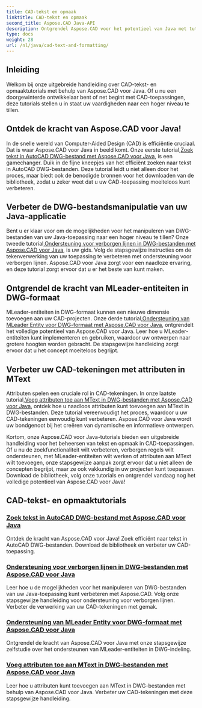```yaml
---
title: CAD-tekst en opmaak
linktitle: CAD-tekst en opmaak
second_title: Aspose.CAD Java-API
description: Ontgrendel Aspose.CAD voor het potentieel van Java met tutorials. Leer tekstzoeken, verborgen lijnen, MLeader-entiteiten en MText-attributen om uw CAD-app te verbeteren.
type: docs
weight: 28
url: /nl/java/cad-text-and-formatting/
---
```

## Inleiding
Welkom bij onze uitgebreide handleiding over CAD-tekst- en opmaaktutorials met behulp van Aspose.CAD voor Java. Of u nu een doorgewinterde ontwikkelaar bent of net begint met CAD-toepassingen, deze tutorials stellen u in staat uw vaardigheden naar een hoger niveau te tillen.

## Ontdek de kracht van Aspose.CAD voor Java!

 In de snelle wereld van Computer-Aided Design (CAD) is efficiëntie cruciaal. Dat is waar Aspose.CAD voor Java in beeld komt. Onze eerste tutorial,[Zoek tekst in AutoCAD DWG-bestand met Aspose.CAD voor Java](./search-text-in-dwg/), is een gamechanger. Duik in de fijne kneepjes van het efficiënt zoeken naar tekst in AutoCAD DWG-bestanden. Deze tutorial leidt u niet alleen door het proces, maar biedt ook de benodigde bronnen voor het downloaden van de bibliotheek, zodat u zeker weet dat u uw CAD-toepassing moeiteloos kunt verbeteren.

## Verbeter de DWG-bestandsmanipulatie van uw Java-applicatie

 Bent u er klaar voor om de mogelijkheden voor het manipuleren van DWG-bestanden van uw Java-toepassing naar een hoger niveau te tillen? Onze tweede tutorial,[Ondersteuning voor verborgen lijnen in DWG-bestanden met Aspose.CAD voor Java](./support-hidden-lines-in-dwg/), is uw gids. Volg de stapsgewijze instructies om de tekenverwerking van uw toepassing te verbeteren met ondersteuning voor verborgen lijnen. Aspose.CAD voor Java zorgt voor een naadloze ervaring, en deze tutorial zorgt ervoor dat u er het beste van kunt maken.

## Ontgrendel de kracht van MLeader-entiteiten in DWG-formaat

 MLeader-entiteiten in DWG-formaat kunnen een nieuwe dimensie toevoegen aan uw CAD-projecten. Onze derde tutorial,[Ondersteuning van MLeader Entity voor DWG-formaat met Aspose.CAD voor Java](./support-mleader-entity/), ontgrendelt het volledige potentieel van Aspose.CAD voor Java. Leer hoe u MLeader-entiteiten kunt implementeren en gebruiken, waardoor uw ontwerpen naar grotere hoogten worden gebracht. De stapsgewijze handleiding zorgt ervoor dat u het concept moeiteloos begrijpt.

## Verbeter uw CAD-tekeningen met attributen in MText

Attributen spelen een cruciale rol in CAD-tekeningen. In onze laatste tutorial,[Voeg attributen toe aan MText in DWG-bestanden met Aspose.CAD voor Java](./add-attributes-to-mtext/), ontdek hoe u naadloos attributen kunt toevoegen aan MText in DWG-bestanden. Deze tutorial vereenvoudigt het proces, waardoor u uw CAD-tekeningen eenvoudig kunt verbeteren. Aspose.CAD voor Java wordt uw bondgenoot bij het creëren van dynamische en informatieve ontwerpen.

Kortom, onze Aspose.CAD voor Java-tutorials bieden een uitgebreide handleiding voor het beheersen van tekst en opmaak in CAD-toepassingen. Of u nu de zoekfunctionaliteit wilt verbeteren, verborgen regels wilt ondersteunen, met MLeader-entiteiten wilt werken of attributen aan MText wilt toevoegen, onze stapsgewijze aanpak zorgt ervoor dat u niet alleen de concepten begrijpt, maar ze ook vakkundig in uw projecten kunt toepassen. Download de bibliotheek, volg onze tutorials en ontgrendel vandaag nog het volledige potentieel van Aspose.CAD voor Java!

## CAD-tekst- en opmaaktutorials
### [Zoek tekst in AutoCAD DWG-bestand met Aspose.CAD voor Java](./search-text-in-dwg/)
Ontdek de kracht van Aspose.CAD voor Java! Zoek efficiënt naar tekst in AutoCAD DWG-bestanden. Download de bibliotheek en verbeter uw CAD-toepassing.
### [Ondersteuning voor verborgen lijnen in DWG-bestanden met Aspose.CAD voor Java](./support-hidden-lines-in-dwg/)
Leer hoe u de mogelijkheden voor het manipuleren van DWG-bestanden van uw Java-toepassing kunt verbeteren met Aspose.CAD. Volg onze stapsgewijze handleiding voor ondersteuning voor verborgen lijnen. Verbeter de verwerking van uw CAD-tekeningen met gemak.
### [Ondersteuning van MLeader Entity voor DWG-formaat met Aspose.CAD voor Java](./support-mleader-entity/)
Ontgrendel de kracht van Aspose.CAD voor Java met onze stapsgewijze zelfstudie over het ondersteunen van MLeader-entiteiten in DWG-indeling.
### [Voeg attributen toe aan MText in DWG-bestanden met Aspose.CAD voor Java](./add-attributes-to-mtext/)
Leer hoe u attributen kunt toevoegen aan MText in DWG-bestanden met behulp van Aspose.CAD voor Java. Verbeter uw CAD-tekeningen met deze stapsgewijze handleiding.